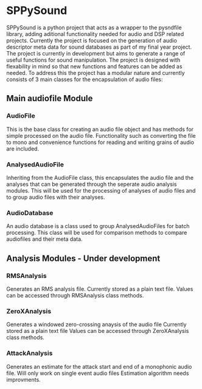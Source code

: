 # SPPySound

SPPySound is a python project that acts as a wrapper to the pysndfile library, adding aditional functionality needed for audio and DSP related projects.
Currently the project is focused on the generation of audio descriptor meta data for sound databases as part of my final year project. 
The project is currently in development but aims to generate a range of useful functions for sound manipulation.
The project is designed with flexability in mind so that new functions and features can be added as needed.
To address this the project has a modular nature and currently consists of 3 main classes for the encapsulation of audio files:

## Main audiofile Module

### AudioFile

This is the base class for creating an audio file object and has methods for simple processed on the audio file.
Functionality such as converting the file to mono and convenience functions for reading and writing grains of audio are included.

### AnalysedAudioFile

Inheriting from the AudioFile class, this encapsulates the audio file and the analyses that can be generated through the seperate audio analysis modules.
This will be used for the processing of analyses of audio files and to group audio files with their analyses.

### AudioDatabase

An audio database is a class used to group AnalysedAudioFiles for batch processing. 
This class will be used for comparison methods to compare audiofiles and their meta data.

## Analysis Modules - Under development

### RMSAnalysis
Generates an RMS analysis file.
Currently stored as a plain text file. 
Values can be accessed through RMSAnalysis class methods.

### ZeroXAnalysis
Generates a windowed zero-crossing anaysis of the audio file
Currently stored as a plain text file
Values can be accessed through ZeroXAnalysis class methods.

### AttackAnalysis
Generates an estimate for the attack start and end of a monophonic audio file.
Will only work on single event audio files
Estimation algorithm needs improvments.

